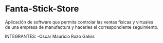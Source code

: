 # Fanta-Stick-Store
Aplicación de software que permita controlar las ventas físicas y virtuales de una empresa de manufactura y hacerles el correspondiente seguimiento.

INTEGRANTES:
-Oscar Mauricio Rozo Galvis
